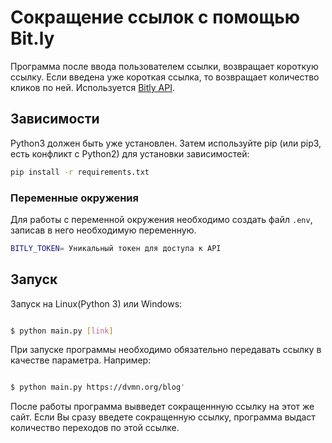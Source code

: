 # Сокращение ссылок с помощью Bit.ly
Программа после ввода пользователем ссылки, возвращает короткую ссылку. Если введена уже короткая ссылка, то возвращает количество кликов по ней. Используется [Bitly API](https://dev.bitly.com/api-reference).

## Зависимости

Python3 должен быть уже установлен. Затем используйте pip (или pip3, есть конфликт с Python2) для установки зависимостей:

```bash
pip install -r requirements.txt
```

### Переменные окружения
Для работы с переменной окружения необходимо создать файл ```.env```, записав в него необходимую переменную.
```bash
BITLY_TOKEN= Уникальный токен для доступа к API
```
## Запуск

Запуск на Linux(Python 3) или Windows:
```bash

$ python main.py [link]

```
При запуске программы необходимо обязательно передавать ссылку в качестве параметра.
Например:
```bash

$ python main.py https://dvmn.org/blog'

```
После работы программа вывведет сокращеннную ссылку на этот же сайт. Если Вы сразу введете сокращенную ссылку, программа выдаст количество переходов по этой ссылке.

